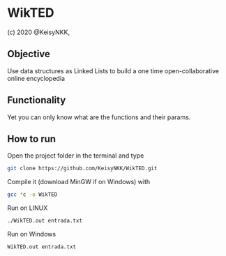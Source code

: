 WikTED
======

(c) 2020 @KeisyNKK,

Objective
---------

Use data structures as Linked Lists to build a one time open-collaborative online encyclopedia

Functionality
-------------


Yet you can only know what are the functions and their params.


How to run
-----------

Open the project folder in the terminal and type

```bash
git clone https://github.com/KeisyNKK/WikTED.git
```

Compile it (download MinGW if on Windows) with

```bash
gcc *c -o WikTED
```

Run on LINUX

```bash
./WikTED.out entrada.txt
```

Run on Windows

```bash
WikTED.out entrada.txt
```





